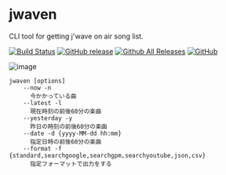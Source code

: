 # jwaven

CLI tool for getting j'wave on air song list.

[![Build Status](https://travis-ci.org/tnoda78/jwaven.svg?branch=master)](https://travis-ci.org/tnoda78/jwaven)
[![GitHub release](https://img.shields.io/github/release/tnoda78/jwaven.svg)](https://github.com/tnoda78/jwaven/releases)
[![Github All Releases](https://img.shields.io/github/downloads/tnoda78/jwaven/total.svg)](https://github.com/tnoda78/jwaven/releases)
[![GitHub](https://img.shields.io/github/license/tnoda78/jwaven.svg)](https://github.com/tnoda78/jwaven/blob/master/LICENSE)


![image](https://tnoda78.github.io/jwaven/01.gif)

```
jwaven [options]
    --now -n
      今かかっている曲
    --latest -l
      現在時刻の前後60分の楽曲
    --yesterday -y
      昨日の時刻の前後60分の楽曲
    --date -d {yyyy-MM-dd hh:mm}
      指定日時の前後60分の楽曲
    --format -f {standard,searchgoogle,searchgpm,searchyoutube,json,csv}
      指定フォーマットで出力をする
```
